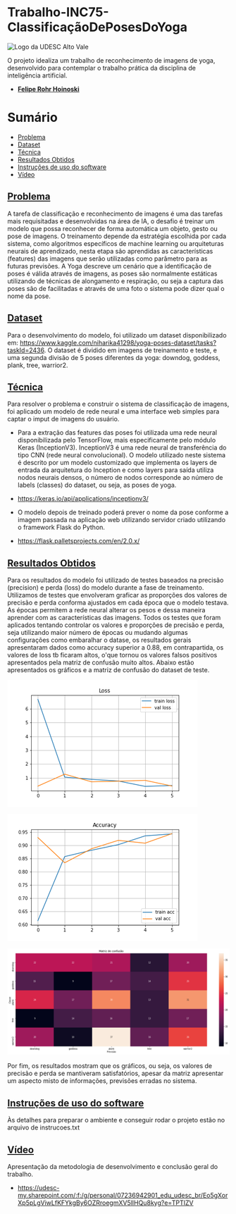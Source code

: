 # Trabalho-INC75-ClassificaçãoDePosesDoYoga

 ![Logo da UDESC Alto Vale](http://www1.udesc.br/imagens/id_submenu/2019/marca_alto_vale_horizontal_assinatura_rgb_01.jpg)
 
O projeto idealiza um trabalho de reconhecimento de imagens de yoga, desenvolvido para contemplar o trabalho prática da disciplina de inteligência artificial.

 - [**Felipe Rohr Hoinoski**](mailto:felipehoinoski@gmail.com) 

# Sumário
* [Problema](#problema)
* [Dataset](#dataset)
* [Técnica](#tecnica)
* [Resultados Obtidos](#resultados)
* [Instruções de uso do software](#instrucoes)
* [Vídeo](#video)

## [Problema](#problema)
 A tarefa de classificação e reconhecimento de imagens é uma das tarefas mais requisitadas e desenvolvidas na área de IA, o desafio é treinar um modelo que possa reconhecer de forma automática um objeto, gesto ou pose de imagens. O treinamento depende da estratégia escolhida por cada sistema, como algoritmos específicos de machine learning ou arquiteturas neurais de aprendizado, nesta etapa são aprendidas as características (features) das imagens que serão utilizadas como parâmetro para as futuras previsões. A Yoga descreve um cenário que a identificação de poses é válida através de imagens, as poses são normalmente estáticas utilizando de técnicas de alongamento e respiração, ou seja a captura das poses são de facilitadas e através de uma foto o sistema pode dizer qual o nome da pose.

## [Dataset](#dataset)
Para o desenvolvimento do modelo, foi utilizado um dataset disponibilizado em: https://www.kaggle.com/niharika41298/yoga-poses-dataset/tasks?taskId=2436. 
O dataset é dividido em imagens de treinamento e teste, e uma segunda divisão de 5 poses diferentes da yoga: downdog, goddess, plank, tree, warrior2.

## [Técnica](#tecnica)

Para resolver o problema e construir o sistema de classificação de imagens, foi aplicado um modelo de rede neural e uma interface web simples para captar o imput de imagens do usuário.

- Para a extração das features das poses foi utilizada uma rede neural disponibilizada pelo TensorFlow, mais especificamente pelo módulo Keras (InceptionV3). InceptionV3 é uma rede neural de transferência do tipo CNN (rede neural convolucional). O modelo utilizado neste sistema é descrito por um modelo customizado que implementa os layers de entrada da arquitetura do Inception e como layers para saída utiliza nodos neurais densos, o número de nodos corresponde ao número de labels (classes) do dataset, ou seja, as poses de yoga.
- https://keras.io/api/applications/inceptionv3/

- O modelo depois de treinado poderá prever o nome da pose conforme a imagem passada na aplicação web utilizando servidor criado utilizando o framework Flask do Python.
- https://flask.palletsprojects.com/en/2.0.x/

## [Resultados Obtidos](#resultados)

Para os resultados do modelo foi utilizado de testes baseados na precisão (precision) e perda (loss) do modelo durante a fase de treinamento. Utilizamos de testes que envolveram graficar as proporções dos valores de precisão e perda conforma ajustados em cada época que o modelo testava. As épocas permitem a rede neural alterar os pesos e dessa maneira aprender com as características das imagens. Todos os testes que foram aplicados tentando controlar os valores e proporções de precisão e perda, seja utilizando maior número de épocas ou mudando algumas configurações como embaralhar o datase, os resultados gerais apresentaram dados como accuracy superior a 0.88, em contrapartida, os valores de loss tb ficaram altos, o'que tornou os valores falsos positivos apresentados pela matriz de confusão muito altos. Abaixo estão apresentados os gráficos e a matriz de confusão do dataset de teste.

![Loss](https://github.com/feliperohr/trabalho-inc75-AnaliseDePoses/blob/main/img/LossVal_loss.png)

![Accuracy](https://github.com/feliperohr/trabalho-inc75-AnaliseDePoses/blob/main/img/AccVal_acc.png)

![Matriz](https://github.com/feliperohr/trabalho-inc75-AnaliseDePoses/blob/main/img/Matriz.png)

Por fim, os resultados mostram que os gráficos, ou seja, os valores de precisão e perda se mantiveram satisfatórios, apesar da matriz apresentar um aspecto misto de informações, previsões erradas no sistema. 

## [Instruções de uso do software](#instrucoes)

Às detalhes para preparar o ambiente e conseguir rodar o projeto estão no arquivo de instrucoes.txt


## [Vídeo](#video)

Apresentação da metodologia de desenvolvimento e conclusão geral do trabalho.

- https://udesc-my.sharepoint.com/:f:/g/personal/07236942901_edu_udesc_br/Eo5gXorXp5pLgViwLfKFYkgBy6OZRroegmXV5lIHQu8kyg?e=TPTIZV







